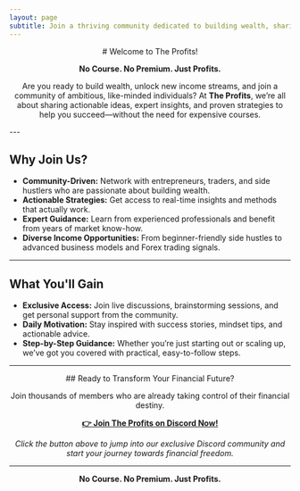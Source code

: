 ```yaml
---
layout: page
subtitle: Join a thriving community dedicated to building wealth, sharing ideas, and achieving financial freedom.
---
```

<center>
# Welcome to The Profits!

**No Course. No Premium. Just Profits.**

Are you ready to build wealth, unlock new income streams, and join a community of ambitious, like-minded individuals? At **The Profits**, we’re all about sharing actionable ideas, expert insights, and proven strategies to help you succeed—without the need for expensive courses.
</center>
---

## Why Join Us?

- **Community-Driven:** Network with entrepreneurs, traders, and side hustlers who are passionate about building wealth.
- **Actionable Strategies:** Get access to real-time insights and methods that actually work.
- **Expert Guidance:** Learn from experienced professionals and benefit from years of market know-how.
- **Diverse Income Opportunities:** From beginner-friendly side hustles to advanced business models and Forex trading signals.

---

## What You'll Gain

- **Exclusive Access:** Join live discussions, brainstorming sessions, and get personal support from the community.
- **Daily Motivation:** Stay inspired with success stories, mindset tips, and actionable advice.
- **Step-by-Step Guidance:** Whether you’re just starting out or scaling up, we’ve got you covered with practical, easy-to-follow steps.

---
<center>
## Ready to Transform Your Financial Future?

Join thousands of members who are already taking control of their financial destiny.

[**👉 Join The Profits on Discord Now!**](https://discord.gg/your-invite-link)

*Click the button above to jump into our exclusive Discord community and start your journey towards financial freedom.*

---

**No Course. No Premium. Just Profits.**
</center>